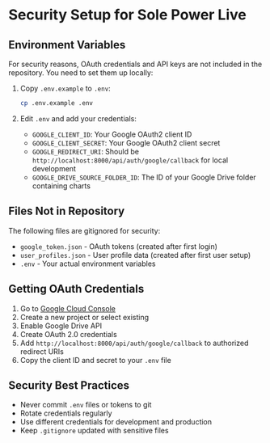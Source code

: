 # Security Setup for Sole Power Live

## Environment Variables

For security reasons, OAuth credentials and API keys are not included in the repository. You need to set them up locally:

1. Copy `.env.example` to `.env`:
   ```bash
   cp .env.example .env
   ```

2. Edit `.env` and add your credentials:
   - `GOOGLE_CLIENT_ID`: Your Google OAuth2 client ID
   - `GOOGLE_CLIENT_SECRET`: Your Google OAuth2 client secret
   - `GOOGLE_REDIRECT_URI`: Should be `http://localhost:8000/api/auth/google/callback` for local development
   - `GOOGLE_DRIVE_SOURCE_FOLDER_ID`: The ID of your Google Drive folder containing charts

## Files Not in Repository

The following files are gitignored for security:
- `google_token.json` - OAuth tokens (created after first login)
- `user_profiles.json` - User profile data (created after first user setup)
- `.env` - Your actual environment variables

## Getting OAuth Credentials

1. Go to [Google Cloud Console](https://console.cloud.google.com/)
2. Create a new project or select existing
3. Enable Google Drive API
4. Create OAuth 2.0 credentials
5. Add `http://localhost:8000/api/auth/google/callback` to authorized redirect URIs
6. Copy the client ID and secret to your `.env` file

## Security Best Practices

- Never commit `.env` files or tokens to git
- Rotate credentials regularly
- Use different credentials for development and production
- Keep `.gitignore` updated with sensitive files